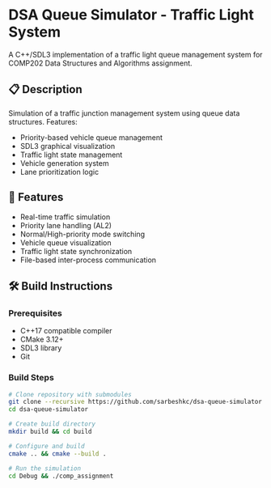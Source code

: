 # DSA Queue Simulator - Traffic Light System


A C++/SDL3 implementation of a traffic light queue management system for COMP202 Data Structures and Algorithms assignment.

## 📋 Description
Simulation of a traffic junction management system using queue data structures. Features:
- Priority-based vehicle queue management
- SDL3 graphical visualization
- Traffic light state management
- Vehicle generation system
- Lane prioritization logic

## 🚀 Features
- Real-time traffic simulation
- Priority lane handling (AL2)
- Normal/High-priority mode switching
- Vehicle queue visualization
- Traffic light state synchronization
- File-based inter-process communication

## 🛠️ Build Instructions

### Prerequisites
- C++17 compatible compiler
- CMake 3.12+
- SDL3 library
- Git

### Build Steps
```bash
# Clone repository with submodules
git clone --recursive https://github.com/sarbeshkc/dsa-queue-simulator.git
cd dsa-queue-simulator

# Create build directory
mkdir build && cd build

# Configure and build
cmake .. && cmake --build .

# Run the simulation
cd Debug && ./comp_assignment
